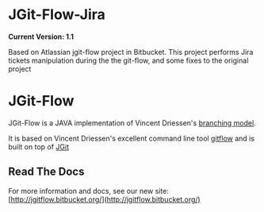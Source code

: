 # JGit-Flow-Jira

**Current Version: 1.1**

Based on Atlassian jgit-flow project in Bitbucket.
This project performs Jira tickets manipulation during the the git-flow, and some fixes to the original project

# JGit-Flow

JGit-Flow is a JAVA implementation of Vincent Driessen's [branching model](http://nvie.com/git-model "original
blog post").

It is based on Vincent Driessen's excellent command line tool [gitflow](https://github.com/nvie/gitflow) and is built on top of [JGit](http://eclipse.org/jgit/)


## Read The Docs
For more information and docs, see our new site: [http://jgitflow.bitbucket.org/](http://jgitflow.bitbucket.org/)


